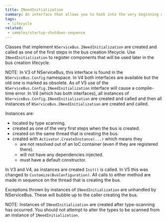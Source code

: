 ```yaml
---
title: INeedInitialization
summary: An interface that allows you to hook into the very beginning of the bus creation sequence of NServiceBus
tags:
 - lifecycle
related:
 - samples/startup-shutdown-sequence
---
```


Classes that implement `NServiceBus.INeedInitialization` are created and called as one of the first steps in the bus creation lifecycle. Use `INeedInitialization` to register components that will be used later in the bus creation lifecycle. 

NOTE: In V3 of NServiceBus, this interface is found in the `NServiceBus.Config` namespace. In V4 both interfaces are available but the old one is marked as obsolete. As of V5 use of the `NServiceBus.Config.INeedInitialization` interface will cause a compile-time error. In V4 (which has both interfaces), all instances of `NServiceBus.Config.INeedInitialization` are created and called and then all instances of `NServiceBus.INeedInitialization` are created and called.

Instances are:

* located by type scanning. 
* created as one of the very first steps when the bus is created.
* created on the same thread that is creating the bus. 
* created with `Activator.CreateInstance(...)` which means they
  * are not resolved out of an IoC container (even if they are registered there).
  * will not have any dependencies injected.
  * must have a default constructor.  

In V3 and V4, as instances are created `Init()` is called. In V5 this was changed to `Customize(BusConfiguration)`. All calls to either method are made in sequence on the thread that is creating the bus.
 
Exceptions thrown by instances of `INeedInitialization` are unhandled by NServiceBus. These will bubble up to the caller creating the bus.

NOTE: Instances of `INeedInitialization` are created after type-scanning has occurred. You should not attempt to alter the types to be scanned from an instance of `INeedInitialization`.